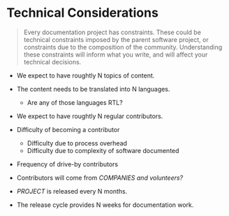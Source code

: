 # Technical Considerations

> Every documentation project has constraints. These could be
> technical constraints imposed by the parent software project,
> or constraints due to the composition of the community.
> Understanding these constraints will inform what you write,
> and will affect your technical decisions.

* We expect to have roughtly N topics of content.

* The content needs to be translated into N languages.
  - Are any of those languages RTL?

* We expect to have roughtly N regular contributors.

* Difficulty of becoming a contributor
  - Difficulty due to process overhead
  - Difficulty due to complexity of software documented

* Frequency of drive-by contributors

* Contributors will come from *COMPANIES* *and volunteers?*

* *PROJECT* is released every N months.

* The release cycle provides N weeks for documentation work.

